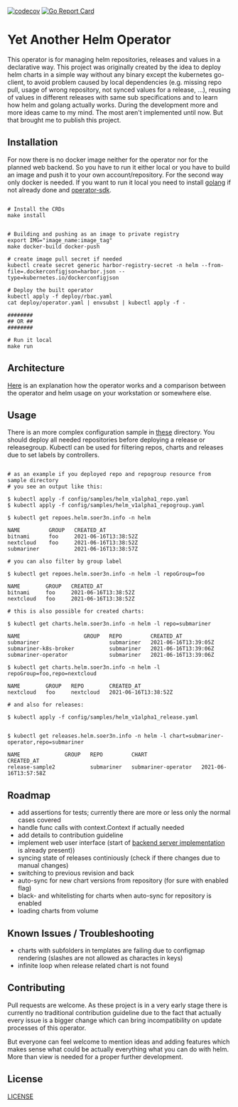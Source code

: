 [![codecov](https://codecov.io/gh/soer3n/yaho/branch/master/graph/badge.svg?token=DCPVNPSIFF)](https://codecov.io/gh/soer3n/yaho)
[![Go Report Card](https://goreportcard.com/badge/soer3n/yaho)](https://goreportcard.com/report/soer3n/yaho)

# Yet Another Helm Operator 

This operator is for managing helm repositories, releases and values in a declarative way. This project was originally created by the idea to deploy helm charts in a simple way without any binary except the kubernetes go-client, to avoid problem caused by local dependencies (e.g. missing repo pull, usage of wrong repository, not synced values for a release, ...), reusing of values in different releases with same sub specifications and to learn how helm and golang actually works. During the development more and more ideas came to my mind. The most aren't implemented until now. But that brought me to publish this project. 


## Installation

For now there is no docker image neither for the operator nor for the planned web backend. So you have to run it either local or you have to build an image and push it to your own account/repository. For the second way only docker is needed. If you want to run it local you need to install [golang](https://golang.org/doc/install) if not already done and [operator-sdk](https://sdk.operatorframework.io/docs/installation/).

```

# Install the CRDs
make install


# Building and pushing as an image to private registry
export IMG="image_name:image_tag"
make docker-build docker-push

# create image pull secret if needed
kubectl create secret generic harbor-registry-secret -n helm --from-file=.dockerconfigjson=harbor.json --type=kubernetes.io/dockerconfigjson

# Deploy the built operator
kubectl apply -f deploy/rbac.yaml
cat deploy/operator.yaml | envsubst | kubectl apply -f -

########
## OR ##
########

# Run it local
make run

```


## Architecture

[Here](docs/ARCHITECTURE.md) is an explanation how the operator works and a comparison between the operator and helm usage on your workstation or somewhere else.


## Usage

There is an more complex configuration sample in [these](examples/) directory. You should deploy all needed repositories before deploying a release or releasegroup. Kubectl can be used for filtering repos, charts and releases due to set labels by controllers.

```

# as an example if you deployed repo and repogroup resource from sample directory
# you see an output like this:

$ kubectl apply -f config/samples/helm_v1alpha1_repo.yaml
$ kubectl apply -f config/samples/helm_v1alpha1_repogroup.yaml

$ kubectl get repoes.helm.soer3n.info -n helm

NAME         GROUP   CREATED_AT
bitnami      foo     2021-06-16T13:38:52Z
nextcloud    foo     2021-06-16T13:38:52Z
submariner           2021-06-16T13:38:57Z

# you can also filter by group label

$ kubectl get repoes.helm.soer3n.info -n helm -l repoGroup=foo

NAME        GROUP   CREATED_AT
bitnami     foo     2021-06-16T13:38:52Z
nextcloud   foo     2021-06-16T13:38:52Z

# this is also possible for created charts:

$ kubectl get charts.helm.soer3n.info -n helm -l repo=submariner

NAME                    GROUP   REPO         CREATED_AT
submariner                      submariner   2021-06-16T13:39:05Z
submariner-k8s-broker           submariner   2021-06-16T13:39:06Z
submariner-operator             submariner   2021-06-16T13:39:06Z

$ kubectl get charts.helm.soer3n.info -n helm -l repoGroup=foo,repo=nextcloud

NAME        GROUP   REPO        CREATED_AT
nextcloud   foo     nextcloud   2021-06-16T13:38:52Z

# and also for releases:

$ kubectl apply -f config/samples/helm_v1alpha1_release.yaml


$ kubectl get releases.helm.soer3n.info -n helm -l chart=submariner-operator,repo=submariner

NAME              GROUP   REPO         CHART                 CREATED_AT
release-sample2           submariner   submariner-operator   2021-06-16T13:57:58Z

```



## Roadmap

- add assertions for tests; currently there are more or less only the normal cases covered
- handle func calls with context.Context if actually needed
- add details to contribution guideline
- implement web user interface  (start of [backend server implementation](pkg/api/) is already present))
- syncing state of releases continiously (check if there changes due to manual changes)
- switching to previous revision and back
- auto-sync for new chart versions from repository (for sure with enabled flag)
- black- and whitelisting for charts when auto-sync for repository is enabled
- loading charts from volume

## Known Issues / Troubleshooting

- charts with subfolders in templates are failing due to configmap rendering (slashes are not allowed as charactes in keys)
- infinite loop when release related chart is not found 

## Contributing

Pull requests are welcome. As these project is in a very early stage there is currently no traditional contribution guideline due to the fact that actually every issue is a bigger change which can bring incompatibility on update processes of this operator.

But everyone can feel welcome to mention ideas and adding features which makes sense what could be actually everything what you can do with helm. More than view is needed for a proper further development.

## License
[LICENSE](LICENSE)
